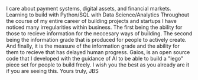I care about payment systems, digital assets, and financial markets. 
Learning to build with Python/SQL with Data Science/Analytics
Throughout the course of my entire career of building projects and startups I have noticed many irregularities within business.
The first being the ability for those to recieve information for the neccesary ways of building.
The second being the information grade that is produced for people to actively create. 
And finally, it is the measure of the information grade and the ability for them to recieve that has delayed human progress.
Gaios, is an open source code that I developed with the guidance of AI to be able to build a "lego" piece set for people to build freely.
I wish you the best as you already are it if you are seeing this.
Yours truly,
JBS
